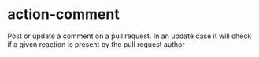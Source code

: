 # action-comment

Post or update a comment on a pull request.
In an update case it will check if a given reaction is present by the pull request author
